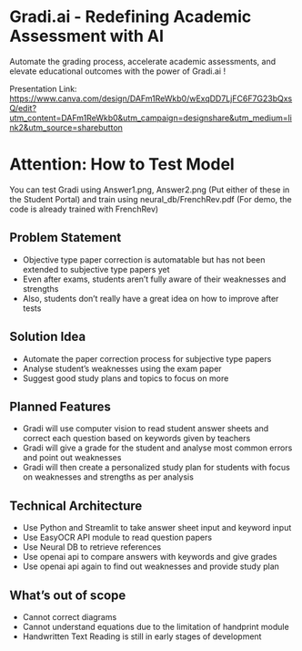 # Gradi.ai - Redefining Academic Assessment with AI

Automate the grading process, accelerate academic assessments, and elevate educational outcomes with the power of Gradi.ai !

Presentation Link: https://www.canva.com/design/DAFm1ReWkb0/wExqDD7LjFC6F7G23bQxsQ/edit?utm_content=DAFm1ReWkb0&utm_campaign=designshare&utm_medium=link2&utm_source=sharebutton

# Attention: How to Test Model

You can test Gradi using Answer1.png, Answer2.png (Put either of these in the Student Portal) and train using neural_db/FrenchRev.pdf (For demo, the code is already trained with FrenchRev)

## Problem Statement

-	Objective type paper correction is automatable but has not been extended to subjective type papers yet
-	Even after exams, students aren’t fully aware of their weaknesses and strengths
-	Also, students don’t really have a great idea on how to improve after tests

  
## Solution Idea

-	Automate the paper correction process for subjective type papers
-	Analyse student’s weaknesses using the exam paper
-	Suggest good study plans and topics to focus on more

  
## Planned Features

-	Gradi will use computer vision to read student answer sheets and correct each question based on keywords given by teachers
-	Gradi will give a grade for the student and analyse most common errors and point out weaknesses
-	Gradi will then create a personalized study plan for students with focus on weaknesses and strengths as per analysis

  
## Technical Architecture

-	Use Python and Streamlit to take answer sheet input and keyword input
-	Use EasyOCR API module to read question papers
-	Use Neural DB to retrieve references
-	Use openai api to compare answers with keywords and give grades
-	Use openai api again to find out weaknesses and provide study plan

  
## What’s out of scope

-	Cannot correct diagrams
-	Cannot understand equations due to the limitation of handprint module
-	Handwritten Text Reading is still in early stages of development
